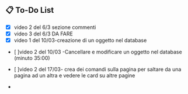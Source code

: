 ## 📋 To-Do List

- [x] video 2 del 6/3 sezione commenti 
- [x] video 3 del 6/3 DA FARE
- [x] video 1 del 10/03-creazione di un oggetto nel database

- [ ]video 2 del 10/03 -Cancellare e modificare un oggetto nel database (minuto 35:00)

- [ ]video 2 del 17/03- crea dei comandi sulla pagina per saltare da una pagina ad un altra e vedere le card su altre pagine
- 


